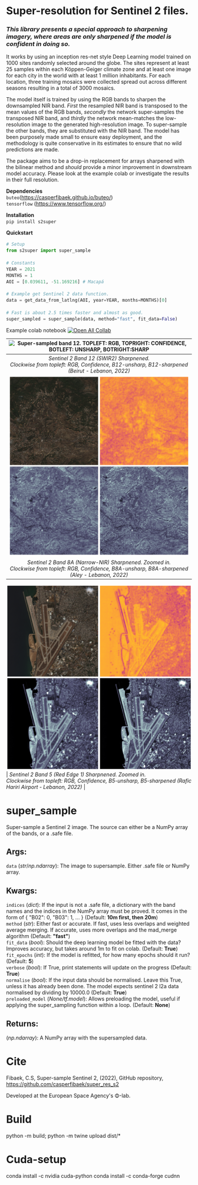# Super-resolution for Sentinel 2 files.

### *This library presents a special approach to sharpening imagery, where areas are only sharpened if the model is confident in doing so.*

It works by using an inception res-net style Deep Learning model trained on 1000 sites randomly selected around the globe.
The sites represent at least 25 samples within each Köppen-Geiger climate zone and at least one image for each city in the world with at least 1 million inhabitants. For each location, three training mosaics were collected spread out across different seasons resulting in a total of 3000 mosaics.

The model itself is trained by using the RGB bands to sharpen the downsampled NIR band. *First* the resampled NIR band is transposed to the mean values of the RGB bands, *secondly* the network super-samples the transposed NIR band, and *thirdly* the network mean-matches the low-resolution image to the generated high-resolution image. To super-sample the other bands, they are substituted with the NIR band. The model has been purposely made small to ensure easy deployment, and the methodology is quite conservative in its estimates to ensure that no wild predictions are made.

The package aims to be a drop-in replacement for arrays sharpened with the bilinear method and _should_ provide a minor improvement in downstream model accuracy. Please look at the example colab or investigate the results in their full resolution.

**Dependencies** </br>
`buteo`(https://casperfibaek.github.io/buteo/) </br>
`tensorflow` (https://www.tensorflow.org/) </br>

**Installation** </br>
`pip install s2super` </br>

**Quickstart**
```python
# Setup
from s2super import super_sample

# Constants
YEAR = 2021
MONTHS = 1
AOI = [0.039611, -51.169216] # Macapá

# Example get Sentinel 2 data function.
data = get_data_from_latlng(AOI, year=YEAR, months=MONTHS)[0] 

# Fast is about 2.5 times faster and almost as good.
super_sampled = super_sample(data, method="fast", fit_data=False)
```

Example colab notebook [![Open All Collab](https://colab.research.google.com/assets/colab-badge.svg)](https://colab.research.google.com/github/casperfibaek/super_res_s2/blob/master/example.ipynb)

|![Super-sampled band 12. TOPLEFT: RGB, TOPRIGHT: CONFIDENCE, BOTLEFT: UNSHARP, BOTRIGHT:SHARP](https://github.com/casperfibaek/super_res_s2/raw/main/b12_130dpi_zoomout.png)|
|:--:|
| *Sentinel 2 Band 12 (SWIR2) Sharpnened. </br> Clockwise from topleft: RGB, Confidence, B12-unsharp, B12-sharpened (Beirut - Lebanon, 2022)* |
|![Super-sampled band 12 Zoomed 1. TOPLEFT: RGB, TOPRIGHT: CONFIDENCE, BOTLEFT: UNSHARP, BOTRIGHT:SHARP](https://github.com/casperfibaek/super_res_s2/raw/main/b8a_130dpi_zoomin_1.png)|
| *Sentinel 2 Band 8A (Narrow-NIR) Sharpnened. Zoomed in. </br> Clockwise from topleft: RGB, Confidence, B8A-unsharp, B8A-sharpened (Aley - Lebanon, 2022)* |
![Super-sampled band 12 Zoomed 2. TOPLEFT: RGB, TOPRIGHT: CONFIDENCE, BOTLEFT: UNSHARP, BOTRIGHT:SHARP](https://github.com/casperfibaek/super_res_s2/raw/main/b05_130dpi_zoomin_2.png)
| *Sentinel 2 Band 5 (Red Edge 1) Sharpnened. Zoomed in. </br> Clockwise from topleft: RGB, Confidence, B5-unsharp, B5-sharpened (Rafic Hariri Airport - Lebanon, 2022)* |

# super_sample
Super-sample a Sentinel 2 image. The source can either be a NumPy array of the bands, or a .safe file.

## Args:
`data` (_str_/_np.ndarray_): The image to supersample. Either .safe file or NumPy array. </br>

## Kwargs:
`indices` (_dict_): If the input is not a .safe file, a dictionary with the band names and the indices in the NumPy array must be proved. It comes in the form of { "B02": 0, "B03": 1, ... } (Default: **10m first, then 20m**) </br>
`method` (_str_): Either fast or accurate. If fast, uses less overlaps and weighted average merging. If accurate, uses more overlaps and the mad_merge algorithm (Default: **"fast"**) </br>
`fit_data` (_bool_): Should the deep learning model be fitted with the data? Improves accuracy, but takes around 1m to fit on colab. (Default: **True**) </br>
`fit_epochs` (_int_): If the model is refitted, for how many epochs should it run? (Default: **5**) </br>
`verbose` (_bool_): If True, print statements will update on the progress (Default: **True**) </br>
`normalise` (_bool_): If the input data should be normalised. Leave this True, unless it has already been done. The model expects sentinel 2 l2a data normalised by dividing by 10000.0 (Default: **True**) </br>
`preloaded_model` (_None/tf.model_): Allows preloading the model, useful if applying the super_sampling function within a loop. (Default: **None**) </br>

## Returns:
(_np.ndarray_): A NumPy array with the supersampled data.

# Cite
Fibaek, C.S, Super-sample Sentinel 2, (2022), GitHub repository, https://github.com/casperfibaek/super_res_s2

Developed at the European Space Agency's Φ-lab.

# Build
python -m build; python -m twine upload dist/*

# Cuda-setup
conda install -c nvidia cuda-python
conda install -c conda-forge cudnn

